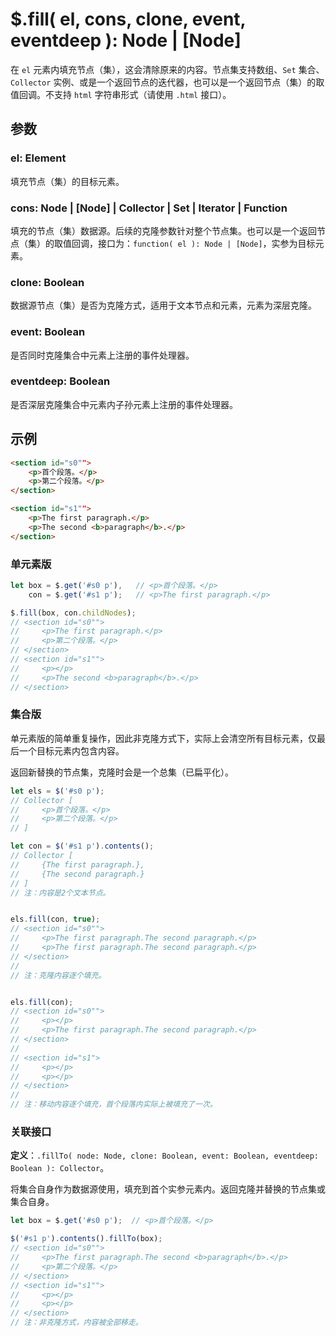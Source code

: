 # $.fill( el, cons, clone, event, eventdeep ): Node | [Node]

在 `el` 元素内填充节点（集），这会清除原来的内容。节点集支持数组、`Set` 集合、`Collector` 实例、或是一个返回节点的迭代器，也可以是一个返回节点（集）的取值回调。不支持 `html` 字符串形式（请使用 `.html` 接口）。


## 参数

### el: Element

填充节点（集）的目标元素。


### cons: Node | [Node] | Collector | Set | Iterator | Function

填充的节点（集）数据源。后续的克隆参数针对整个节点集。也可以是一个返回节点（集）的取值回调，接口为：`function( el ): Node | [Node]`，实参为目标元素。


### clone: Boolean

数据源节点（集）是否为克隆方式，适用于文本节点和元素，元素为深层克隆。


### event: Boolean

是否同时克隆集合中元素上注册的事件处理器。


### eventdeep: Boolean

是否深层克隆集合中元素内子孙元素上注册的事件处理器。


## 示例

```html
<section id="s0"">
    <p>首个段落。</p>
    <p>第二个段落。</p>
</section>

<section id="s1"">
    <p>The first paragraph.</p>
    <p>The second <b>paragraph</b>.</p>
</section>
```


### 单元素版

```js
let box = $.get('#s0 p'),   // <p>首个段落。</p>
    con = $.get('#s1 p');   // <p>The first paragraph.</p>

$.fill(box, con.childNodes);
// <section id="s0"">
//     <p>The first paragraph.</p>
//     <p>第二个段落。</p>
// </section>
// <section id="s1"">
//     <p></p>
//     <p>The second <b>paragraph</b>.</p>
// </section>
```


### 集合版

单元素版的简单重复操作，因此非克隆方式下，实际上会清空所有目标元素，仅最后一个目标元素内包含内容。

返回新替换的节点集，克隆时会是一个总集（已扁平化）。

```js
let els = $('#s0 p');
// Collector [
//     <p>首个段落。</p>
//     <p>第二个段落。</p>
// ]

let con = $('#s1 p').contents();
// Collector [
//     {The first paragraph.},
//     {The second paragraph.}
// ]
// 注：内容是2个文本节点。


els.fill(con, true);
// <section id="s0"">
//     <p>The first paragraph.The second paragraph.</p>
//     <p>The first paragraph.The second paragraph.</p>
// </section>
//
// 注：克隆内容逐个填充。


els.fill(con);
// <section id="s0"">
//     <p></p>
//     <p>The first paragraph.The second paragraph.</p>
// </section>
//
// <section id="s1">
//     <p></p>
//     <p></p>
// </section>
//
// 注：移动内容逐个填充，首个段落内实际上被填充了一次。
```


### 关联接口

**定义**：`.fillTo( node: Node, clone: Boolean, event: Boolean, eventdeep: Boolean ): Collector`。

将集合自身作为数据源使用，填充到首个实参元素内。返回克隆并替换的节点集或集合自身。

```js
let box = $.get('#s0 p');  // <p>首个段落。</p>

$('#s1 p').contents().fillTo(box);
// <section id="s0"">
//     <p>The first paragraph.The second <b>paragraph</b>.</p>
//     <p>第二个段落。</p>
// </section>
// <section id="s1"">
//     <p></p>
//     <p></p>
// </section>
// 注：非克隆方式，内容被全部移走。
```
